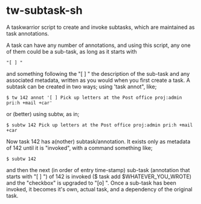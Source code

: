 # tw-subtask-sh
A taskwarrior script to create and invoke subtasks, which are maintained as task annotations. 

A task can have any number of annotations, and using this script, any one of them could be a sub-task, as long as it starts with 
```
"[ ] " 
```
and something following the "[ ] " the description of the sub-task and any associated metadata, written as you would when you first create a task. A subtask can be created in two ways; using 'task annot", like;
```
$ tw 142 annot '[ ] Pick up letters at the Post office proj:admin pri:h +mail +car'
```
or (better) using subtw, as in;
```
$ subtw 142 Pick up letters at the Post office proj:admin pri:h +mail +car
```
Now task 142 has a(nother) subtask/annotation. It exists only as metadata of 142 until it is "invoked", with a command something like;
```
$ subtw 142
```
and then the next (in order of entry time-stamp) sub-task (annotation that starts with "[ ] ") of 142 is invoked ($ task add $WHATEVER_YOU_WROTE) and the "checkbox" is upgraded to "[o] ". Once a sub-task has been invoked, it becomes it's own, actual task, and a dependency of the original task. 

